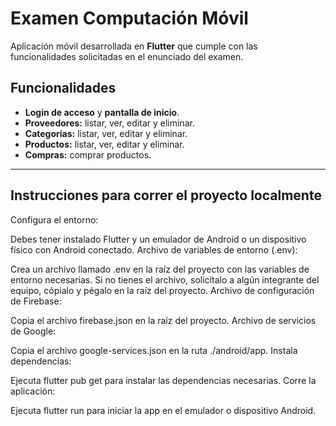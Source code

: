 # Examen Computación Móvil

Aplicación móvil desarrollada en **Flutter** que cumple con las funcionalidades solicitadas en el enunciado del examen.

## Funcionalidades

- **Login de acceso** y **pantalla de inicio**.
- **Proveedores:** listar, ver, editar y eliminar.
- **Categorías:** listar, ver, editar y eliminar.
- **Productos:** listar, ver, editar y eliminar.
- **Compras:** comprar productos.

---

## Instrucciones para correr el proyecto localmente

Configura el entorno:

Debes tener instalado Flutter y un emulador de Android o un dispositivo físico con Android conectado.
Archivo de variables de entorno (.env):

Crea un archivo llamado .env en la raíz del proyecto con las variables de entorno necesarias.
Si no tienes el archivo, solicítalo a algún integrante del equipo, cópialo y pégalo en la raíz del proyecto.
Archivo de configuración de Firebase:

Copia el archivo firebase.json en la raíz del proyecto.
Archivo de servicios de Google:

Copia el archivo google-services.json en la ruta ./android/app.
Instala dependencias:

Ejecuta flutter pub get para instalar las dependencias necesarias.
Corre la aplicación:

Ejecuta flutter run para iniciar la app en el emulador o dispositivo Android.
